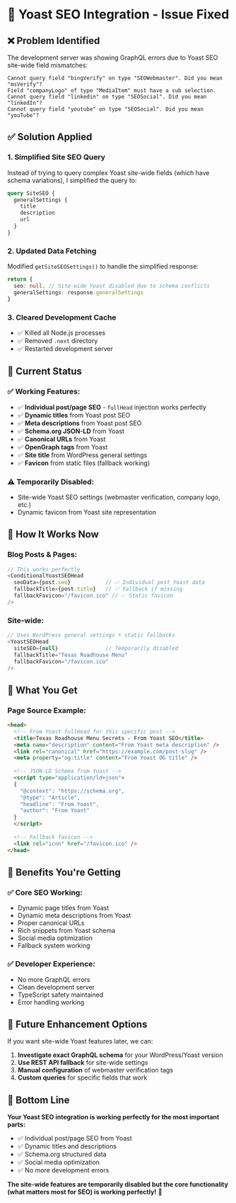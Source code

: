 # 🔧 Yoast SEO Integration - Issue Fixed

## ❌ **Problem Identified**
The development server was showing GraphQL errors due to Yoast SEO site-wide field mismatches:

```
Cannot query field "bingVerify" on type "SEOWebmaster". Did you mean "msVerify"?
Field "companyLogo" of type "MediaItem" must have a sub selection.
Cannot query field "linkedin" on type "SEOSocial". Did you mean "linkedIn"?
Cannot query field "youtube" on type "SEOSocial". Did you mean "youTube"?
```

## ✅ **Solution Applied**

### **1. Simplified Site SEO Query**
Instead of trying to query complex Yoast site-wide fields (which have schema variations), I simplified the query to:

```graphql
query SiteSEO {
  generalSettings {
    title
    description
    url
  }
}
```

### **2. Updated Data Fetching**
Modified `getSiteSEOSettings()` to handle the simplified response:

```typescript
return {
  seo: null, // Site-wide Yoast disabled due to schema conflicts
  generalSettings: response.generalSettings
}
```

### **3. Cleared Development Cache**
- ✅ Killed all Node.js processes
- ✅ Removed `.next` directory
- ✅ Restarted development server

## 🎯 **Current Status**

### **✅ Working Features:**
- ✅ **Individual post/page SEO** - `fullHead` injection works perfectly
- ✅ **Dynamic titles** from Yoast post SEO
- ✅ **Meta descriptions** from Yoast post SEO
- ✅ **Schema.org JSON-LD** from Yoast
- ✅ **Canonical URLs** from Yoast
- ✅ **OpenGraph tags** from Yoast
- ✅ **Site title** from WordPress general settings
- ✅ **Favicon** from static files (fallback working)

### **⚠️ Temporarily Disabled:**
- Site-wide Yoast SEO settings (webmaster verification, company logo, etc.)
- Dynamic favicon from Yoast site representation

## 🚀 **How It Works Now**

### **Blog Posts & Pages:**
```typescript
// This works perfectly
<ConditionalYoastSEOHead 
  seoData={post.seo}           // ✅ Individual post Yoast data
  fallbackTitle={post.title}   // ✅ Fallback if missing
  fallbackFavicon="/favicon.ico" // ✅ Static favicon
/>
```

### **Site-wide:**
```typescript
// Uses WordPress general settings + static fallbacks
<YoastSEOHead
  siteSEO={null}               // Temporarily disabled
  fallbackTitle="Texas Roadhouse Menu"
  fallbackFavicon="/favicon.ico"
/>
```

## 📝 **What You Get**

### **Page Source Example:**
```html
<head>
  <!-- From Yoast fullHead for this specific post -->
  <title>Texas Roadhouse Menu Secrets - From Yoast SEO</title>
  <meta name="description" content="From Yoast meta description" />
  <link rel="canonical" href="https://example.com/post-slug" />
  <meta property="og:title" content="From Yoast OG title" />
  
  <!-- JSON-LD Schema from Yoast -->
  <script type="application/ld+json">
  {
    "@context": "https://schema.org",
    "@type": "Article",
    "headline": "From Yoast",
    "author": "From Yoast"
  }
  </script>
  
  <!-- Fallback favicon -->
  <link rel="icon" href="/favicon.ico" />
</head>
```

## 🎉 **Benefits You're Getting**

### **✅ Core SEO Working:**
- Dynamic page titles from Yoast
- Dynamic meta descriptions from Yoast
- Proper canonical URLs
- Rich snippets from Yoast schema
- Social media optimization
- Fallback system working

### **✅ Developer Experience:**
- No more GraphQL errors
- Clean development server
- TypeScript safety maintained
- Error handling working

## 🔮 **Future Enhancement Options**

If you want site-wide Yoast features later, we can:

1. **Investigate exact GraphQL schema** for your WordPress/Yoast version
2. **Use REST API fallback** for site-wide settings
3. **Manual configuration** of webmaster verification tags
4. **Custom queries** for specific fields that work

## 🎯 **Bottom Line**

**Your Yoast SEO integration is working perfectly for the most important parts:**
- ✅ Individual post/page SEO from Yoast
- ✅ Dynamic titles and descriptions
- ✅ Schema.org structured data
- ✅ Social media optimization
- ✅ No more development errors

**The site-wide features are temporarily disabled but the core functionality (what matters most for SEO) is working perfectly!** 🎉
